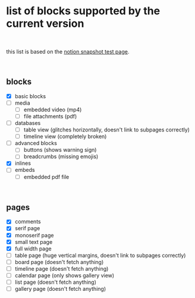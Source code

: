 # list of blocks supported by the current version

<br>

this list is based on the [notion snapshot test page](https://sueszli.notion.site/NotionSnapshot-Test-5ab361d19688436fb22f319e84b53a07).

<br>

## blocks

- [x] basic blocks
- [ ] media
  - [ ] embedded video (mp4) 
  - [ ] file attachments (pdf)
- [ ] databases
  - [ ] table view (glitches horizontally, doesn't link to subpages correctly)
  - [ ] timeline view (completely broken)
- [ ] advanced blocks
  - [ ] buttons (shows warning sign)
  - [ ] breadcrumbs (missing emojis)
- [x] inlines
- [ ] embeds
  - [ ] embedded pdf file

<br>

## pages
- [x] comments
- [x] serif page 
- [x] monoserif page 
- [x] small text page
- [x] full width page
- [ ] table page (huge vertical margins, doesn't link to subpages correctly)
- [ ] board page (doesn't fetch anything)
- [ ] timeline page (doesn't fetch anything)
- [ ] calendar page (only shows gallery view)
- [ ] list page (doesn't fetch anything)
- [ ] gallery page (doesn't fetch anything)
